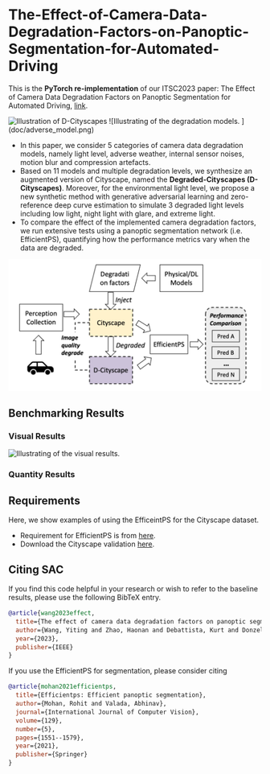 # The-Effect-of-Camera-Data-Degradation-Factors-on-Panoptic-Segmentation-for-Automated-Driving
This is the **PyTorch re-implementation** of our ITSC2023 paper: 
The Effect of Camera Data Degradation Factors on Panoptic Segmentation for Automated Driving, [link](https://ieeexplore.ieee.org/abstract/document/10421803). 

<img src="doc/D-Cityscapes.png" alt="Illustration of D-Cityscapes" width="700"/>
![Illustrating of the degradation models. ](doc/adverse_model.png)

- In this paper, we consider 5 categories of camera data degradation models, namely light level, adverse weather, internal sensor noises, motion blur and compression artefacts. 
- Based on 11 models and multiple degradation levels, we synthesize an augmented version of Cityscape, named the **Degraded-Cityscapes (D-Cityscapes)**. Moreover, for the environmental light level, we propose a new synthetic method with generative adversarial learning and zero-reference deep curve estimation to simulate 3 degraded light levels including low light, night light with glare, and extreme light.
- To compare the effect of the implemented camera degradation factors, we run extensive tests using a panoptic segmentation network (i.e. EfficientPS), quantifying how the performance metrics vary when the data are degraded.

![Illustrating of the degradation data generation framework. ](doc/framework.png)

## Benchmarking Results
### Visual Results
![Illustrating of the visual results. ](doc/results.png)
### Quantity Results

## Requirements
Here, we show examples of using the EfficeintPS for the Cityscape dataset. 
- Requirement for EfficientPS is from [here](https://github.com/DeepSceneSeg/EfficientPS#system-requirements).
- Download the Cityscape validation [here](https://mega.nz/folder/tS8QSaxL#5yhdfe9ogpKk18dRwX7WCw](https://www.cityscapes-dataset.com/downloads/)https://www.cityscapes-dataset.com/downloads/).


## Citing SAC
If you find this code helpful in your research or wish to refer to the baseline results, please use the following BibTeX entry.

```BibTeX
@article{wang2023effect,
  title={The effect of camera data degradation factors on panoptic segmentation for automated driving},
  author={Wang, Yiting and Zhao, Haonan and Debattista, Kurt and Donzella, Valentina},
  year={2023},
  publisher={IEEE}
}

```

If you use the EfficientPS for segmentation, please consider citing
```BibTeX
@article{mohan2021efficientps,
  title={Efficientps: Efficient panoptic segmentation},
  author={Mohan, Rohit and Valada, Abhinav},
  journal={International Journal of Computer Vision},
  volume={129},
  number={5},
  pages={1551--1579},
  year={2021},
  publisher={Springer}
}

```
